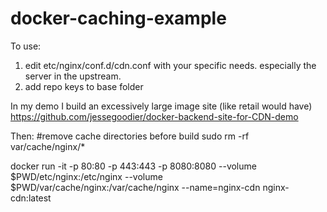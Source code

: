 # docker-caching-example

To use:
1. edit etc/nginx/conf.d/cdn.conf with your specific needs. especially the server in the upstream.
2. add repo keys to base folder

In my demo I build an excessively large image site (like retail would have) <https://github.com/jessegoodier/docker-backend-site-for-CDN-demo>

Then:
#remove cache directories before build
sudo rm -rf var/cache/nginx/*

docker run -it -p 80:80 -p 443:443 -p 8080:8080 --volume $PWD/etc/nginx:/etc/nginx --volume $PWD/var/cache/nginx:/var/cache/nginx --name=nginx-cdn nginx-cdn:latest
